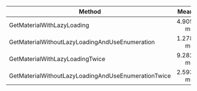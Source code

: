 ﻿|                                              Method |     Mean |     Error |    StdDev |    Gen0 | Allocated |
|---------------------------------------------------- |---------:|----------:|----------:|--------:|----------:|
|                          GetMaterialWithLazyLoading | 4.905 ms | 0.0961 ms | 0.1633 ms | 39.0625 | 127.57 KB |
|      GetMaterialWithoutLazyLoadingAndUseEnumeration | 1.278 ms | 0.0254 ms | 0.0674 ms | 27.3438 |  84.42 KB |
|                     GetMaterialWithLazyLoadingTwice | 9.282 ms | 0.1844 ms | 0.3509 ms | 78.1250 | 254.86 KB |
| GetMaterialWithoutLazyLoadingAndUseEnumerationTwice | 2.593 ms | 0.0518 ms | 0.1082 ms | 54.6875 | 168.85 KB |